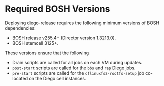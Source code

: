 # Required BOSH Versions

Deploying diego-release requires the following minimum versions of BOSH dependencies:

* BOSH release v255.4+ (Director version 1.3213.0).
* BOSH stemcell 3125+.

These versions ensure that the following 

- Drain scripts are called for all jobs on each VM during updates.
- `post-start` scripts are called for the `bbs` and `rep` Diego jobs.
- `pre-start` scripts are called for the `cflinuxfs2-rootfs-setup` job co-located on the Diego cell instances.

